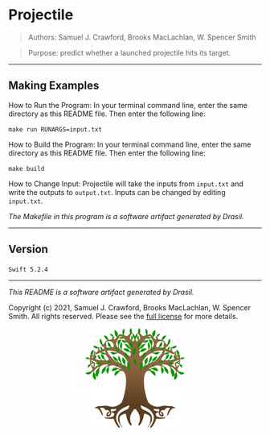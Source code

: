 # Projectile 
> Authors:  Samuel J. Crawford, Brooks MacLachlan, W. Spencer Smith

> Purpose: predict whether a launched projectile hits its target.

------------------------------------------------------------
## Making Examples 
 How to Run the Program:
In your terminal command line, enter the same directory as this README file. Then enter the following line:
```
make run RUNARGS=input.txt
```

How to Build the Program:
In your terminal command line, enter the same directory as this README file. Then enter the following line:
```
make build
```

How to Change Input:
Projectile will take the inputs from `input.txt` and write the outputs to `output.txt`.
Inputs can be changed by editing `input.txt`.

*The Makefile in this program is a software artifact generated by Drasil.*

------------------------------------------------------------
## Version 
 `Swift 5.2.4`

------------------------------------------------------------
*This README is a software artifact generated by Drasil.*

Copyright (c) 2021, Samuel J. Crawford, Brooks MacLachlan, W. Spencer Smith. All rights reserved. Please see the [full license](https://github.com/JacquesCarette/Drasil/blob/4b9ad0a3016fecb3c7a2aa82ab142f9e805b5cc8/LICENSE) for more details.

<p align="center">
<img src="../../../../../drasil-website/WebInfo/images/Icon.png" alt="Drasil Tree" width="200" />
</p>
